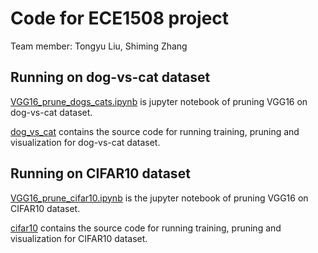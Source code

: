 # Code for ECE1508 project
Team member: Tongyu Liu, Shiming Zhang

## Running on dog-vs-cat dataset
[VGG16_prune_dogs_cats.ipynb](VGG16_prune_dogs_cats.ipynb) is jupyter notebook of pruning VGG16 on dog-vs-cat dataset. 

[dog_vs_cat](dog_vs_cat) contains the source code for running training, pruning and visualization for dog-vs-cat dataset.

## Running on CIFAR10 dataset
[VGG16_prune_cifar10.ipynb](VGG16_prune_cifar10.ipynb) is the jupyter notebook of pruning VGG16 on CIFAR10 dataset.

[cifar10](cifar10) contains the source code for running training, pruning and visualization for CIFAR10 dataset.

